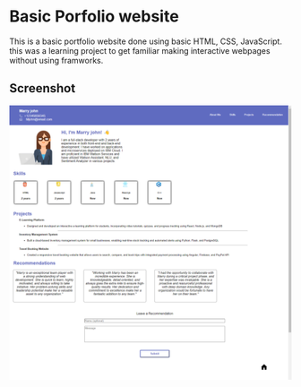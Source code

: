 
# Basic Porfolio website

This is a basic portfolio website done using basic HTML, CSS, JavaScript. this was a learning project to get familiar making interactive webpages without using framworks.

## Screenshot

<img src="App.png">

